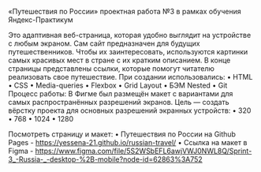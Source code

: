 «Путешествия по России» 
 проектная работа №3
в рамках обучения Яндекс-Практикум

Это адаптивная веб-страница, которая удобно выглядит на устройстве с любым экраном.
Сам сайт предназначен для будущих путешественников. Чтобы их заинтересовать, используются картинки самых красивых мест в стране с их кратким описанием. В конце страницы представлены ссылки, которые помогут читателю реализовать свое путешествие.
При создании использовались:
•	HTML
•	CSS
•	Media-queries
•	Flexbox
•	Grid Layout
•	БЭМ Nested
•	Git
Процесс работы:
В Фигме был размещён макет с вариантами для самых распространённых разрешений экранов.
Цель — создать вёрстку проекта для основных разрешений экранных устройств:
•	320
•	768
•	1024
•	1280
 
Посмотреть страницу и макет:
•	Путешествия по России на Github Pages - https://yessena-21.github.io/russian-travel/
•	Ссылка на макет в Figma - https://www.figma.com/file/5S2WSbEFL6awjVWJ0NWL8Q/Sprint-3_-Russia-_-desktop-%2B-mobile?node-id=62863%3A752

